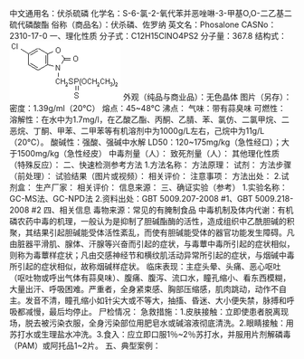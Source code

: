中文通用名：伏杀硫磷
化学名：S-6-氯-2-氧代苯并恶唑啉-3-甲基O,O-二乙基二硫代磷酸酯
俗称（商品名）：伏杀磷、佐罗纳
英文名：Phosalone
CASNo：2310-17-0
一、理化性质
分子式：C12H15ClNO4PS2
分子量：367.8
结构式：![结构式](./assets/duwu/伏杀硫磷/@0结构式.gif)
外观（纯品与商业品）：无色晶体
图片（另存）：
密度：1.39g/ml（20℃）
熔点：45~48℃
沸点：
气味：带有蒜臭味
可燃性：
溶解性：在水中为1.7mg/l，在乙酸乙酯、丙酮、乙腈、苯、氯仿、二氯甲烷、二恶烷、丁酮、甲苯、二甲苯等有机溶剂中为1000g/L左右，己烷中为11g/L（20℃）。
酸碱性：强酸、强碱中水解
LD50：120~175mg/kg（急性经口）；大于1500mg/kg（急性经皮）
中毒剂量（人）：
致死剂量（人）：
其他理化性质（特殊反应）：
二、快速检测参考方法
1.方法名称：
方法原理：
试剂：
方法步骤（前处理）：
试验结果（图片或视频）：
相关评价：
注意事项：
方法出处：
2.试剂盒：
生产厂家：
相关评价：
信息来源：
三、确证实验（参考）
1.实验名称：GC-MS法、GC-NPD法
2.资料出处：GBT 5009.207-2008 #1、GBT 5009.218-2008 #2
四、相关信息
毒物来源：常见的有腌制食品
中毒机制及体内代谢：有机磷农药中毒的机理，一般认为是抑制了胆碱酯酶的活性，造成组织中乙酰胆碱的积聚，其结果引起胆碱能受体活性紊乱，而使有胆碱能受体的器官功能发生障碍。凡由脏器平滑肌、腺体、汗腺等兴奋而引起的症状，与毒蕈中毒所引起的症状相似，则称为毒蕈样症状；凡由交感神经节和横纹肌活动异常所引起的症状，与烟碱中毒所引起的症状相似，故称烟碱样症状。
临床表现：主症头晕、头痛、恶心呕吐（呕吐物或呼出气体有蒜臭味）、腹痛、腹泻、流口水，瞳孔缩小、看东西模糊，大量出汗、呼吸困难。严重者，全身紧束感、胸部压缩感，肌肉跳动，动作不自主。发音不清，瞳孔缩小如针尖大或不等大，抽搐、昏迷、大小便失禁，脉搏和呼吸都减慢，最后均停止。
尸检情况：
急救措施：1.皮肤接触：立即使患者脱离现场，脱去被污染衣服，全身污染部位用肥皂水或碱溶液彻底清洗。2.眼睛接触：用苏打水或生理盐水冲洗。3.食入：应立即口服1％~2％苏打水，并服用片剂解磷毒（PAM）或阿托品1~2片。
五、典型案例：
